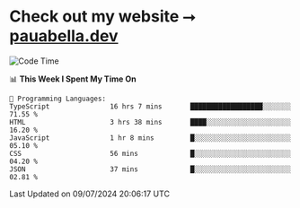 # Check out my website ⭢ [pauabella.dev](https://pauabella.dev)

<!--START_SECTION:waka-->
![Code Time](http://img.shields.io/badge/Code%20Time-3%2C547%20hrs%2022%20mins-blue)

📊 **This Week I Spent My Time On** 

```text
💬 Programming Languages: 
TypeScript               16 hrs 7 mins       ██████████████████░░░░░░░   71.55 % 
HTML                     3 hrs 38 mins       ████░░░░░░░░░░░░░░░░░░░░░   16.20 % 
JavaScript               1 hr 8 mins         █░░░░░░░░░░░░░░░░░░░░░░░░   05.10 % 
CSS                      56 mins             █░░░░░░░░░░░░░░░░░░░░░░░░   04.20 % 
JSON                     37 mins             █░░░░░░░░░░░░░░░░░░░░░░░░   02.81 % 
```


 Last Updated on 09/07/2024 20:06:17 UTC
<!--END_SECTION:waka-->
